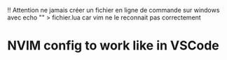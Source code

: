 !! Attention ne jamais créer un fichier en ligne de commande sur windows avec echo "" > fichier.lua
car vim ne le reconnait pas correctement
# NVIM config to work like in VSCode
